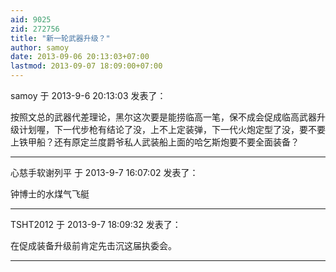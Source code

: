```yaml
---
aid: 9025
zid: 272756
title: "新一轮武器升级？"
author: samoy
date: 2013-09-06 20:13:03+07:00
lastmod: 2013-09-07 18:09:00+07:00
---
```


samoy 于 2013-9-6 20:13:03 发表了：

按照文总的武器代差理论，黑尔这次要是能捞临高一笔，保不成会促成临高武器升级计划喔，下一代步枪有结论了没，上不上定装弹，下一代火炮定型了没，要不要上铁甲船？还有原定兰度爵爷私人武装船上面的哈乞斯炮要不要全面装备？

---

心慈手软谢列平 于 2013-9-7 16:07:02 发表了：

钟博士的水煤气飞艇

---

TSHT2012 于 2013-9-7 18:09:32 发表了：

在促成装备升级前肯定先击沉这届执委会。

---
